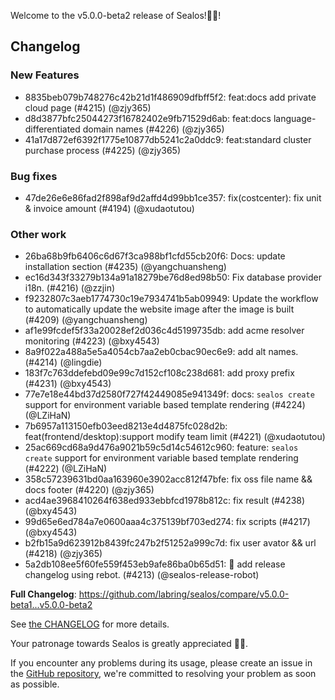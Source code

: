 Welcome to the v5.0.0-beta2 release of Sealos!🎉🎉!



## Changelog
### New Features
* 8835beb079b748276c42b21d1f486909dfbff5f2: feat:docs add private cloud page (#4215) (@zjy365)
* d8d3877bfc25044273f16782402e9fb71529d6ab: feat:docs language-differentiated domain names (#4226) (@zjy365)
* 41a17d872ef6392f1775e10877db5241c2a0ddc9: feat:standard cluster purchase process (#4225) (@zjy365)
### Bug fixes
* 47de26e6e86fad2f898af9d2affd4d99bb1ce357: fix(costcenter): fix unit & invoice amount (#4194) (@xudaotutou)
### Other work
* 26ba68b9fb6406c6d67f3ca988bf1cfd55cb20f6: Docs: update installation section (#4235) (@yangchuansheng)
* ec16d343f33279b134a91a18279be76d8ed98b50: Fix database provider i18n. (#4216) (@zzjin)
* f9232807c3aeb1774730c19e7934741b5ab09949: Update the workflow to automatically update the website image after the image is built (#4209) (@yangchuansheng)
* af1e99fcdef5f33a20028ef2d036c4d5199735db: add acme resolver monitoring (#4223) (@bxy4543)
* 8a9f022a488a5e5a4054cb7aa2eb0cbac90ec6e9: add alt names. (#4214) (@lingdie)
* 183f7c763ddefebd09e99c7d152cf108c238d681: add proxy prefix (#4231) (@bxy4543)
* 77e7e18e44bd37d2580f727f42449085e941349f: docs: `sealos create` support for environment variable based template rendering (#4224) (@LZiHaN)
* 7b6957a113150efb03eed8213e4d4875fc028d2b: feat(frontend/desktop):support modify team limit (#4221) (@xudaotutou)
* 25ac669cd68a9d476a9021b59c5d14c54612c960: feature: `sealos create` support for environment variable based template rendering (#4222) (@LZiHaN)
* 358c57239631bd0aa163960e3902acc812f47bfe: fix oss file name && docs footer (#4220) (@zjy365)
* acd4ae3968410264f638ed933ebbfcd1978b812c: fix result (#4238) (@bxy4543)
* 99d65e6ed784a7e0600aaa4c375139bf703ed274: fix scripts (#4217) (@bxy4543)
* b2fb15a9d623912b8439fc247b2f51252a999c7d: fix user avator && url (#4218) (@zjy365)
* 5a2db108ee5f60fe559f453eb9afe86ba0b65d51: 🤖 add release changelog using rebot. (#4213) (@sealos-release-robot)

**Full Changelog**: https://github.com/labring/sealos/compare/v5.0.0-beta1...v5.0.0-beta2

See [the CHANGELOG](https://github.com/labring/sealos/blob/main/CHANGELOG/CHANGELOG.md) for more details.

Your patronage towards Sealos is greatly appreciated 🎉🎉.

If you encounter any problems during its usage, please create an issue in the [GitHub repository](https://github.com/labring/sealos), we're committed to resolving your problem as soon as possible.
